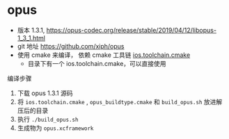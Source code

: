 # opus


- 版本 1.3.1, https://opus-codec.org/release/stable/2019/04/12/libopus-1_3_1.html
- git 地址 https://github.com/xiph/opus
- 使用 cmake 来编译， 依赖 cmake 工具链 [ios.toolchain.cmake](https://github.com/leetal/ios-cmake)
    -  目录下有一个 ios.toolchain.cmake，可以直接使用

编译步骤

1. 下载 opus 1.3.1 源码
2. 将 `ios.toolchain.cmake` ,  `opus_buildtype.cmake` 和 `build_opus.sh` 放进解压后的目录
3. 执行 `./build_opus.sh `
4. 生成物为 `opus.xcframework`